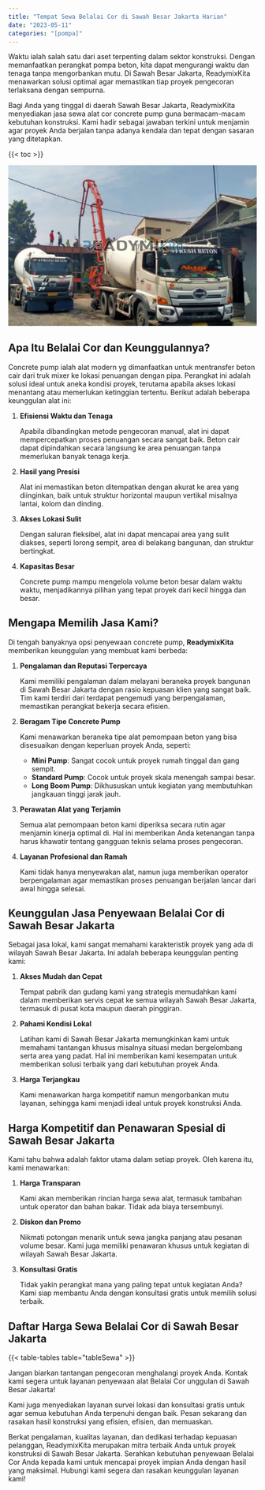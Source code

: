 ```yaml
---
title: "Tempat Sewa Belalai Cor di Sawah Besar Jakarta Harian"
date: "2023-05-11"
categories: "[pompa]"
---
```


Waktu ialah salah satu dari aset terpenting dalam sektor konstruksi. Dengan memanfaatkan perangkat pompa beton, kita dapat mengurangi waktu dan tenaga tanpa mengorbankan mutu. Di Sawah Besar Jakarta, ReadymixKita menawarkan solusi optimal agar memastikan tiap proyek pengecoran terlaksana dengan sempurna.

Bagi Anda yang tinggal di daerah Sawah Besar Jakarta, ReadymixKita menyediakan jasa sewa alat cor concrete pump guna bermacam-macam kebutuhan konstruksi. Kami hadir sebagai jawaban terkini untuk menjamin agar proyek Anda berjalan tanpa adanya kendala dan tepat dengan sasaran yang ditetapkan.

{{< toc >}}

![Tempat Sewa Belalai Cor di Sawah Besar Jakarta Harian](/images/pompa/sewa-pompa-20.jpg)

## Apa Itu Belalai Cor dan Keunggulannya?

Concrete pump ialah alat modern yg dimanfaatkan untuk mentransfer beton cair dari truk mixer ke lokasi penuangan dengan pipa. Perangkat ini adalah solusi ideal untuk aneka kondisi proyek, terutama apabila akses lokasi menantang atau memerlukan ketinggian tertentu. Berikut adalah beberapa keunggulan alat ini:

1. **Efisiensi Waktu dan Tenaga**

   Apabila dibandingkan metode pengecoran manual, alat ini dapat mempercepatkan proses penuangan secara sangat baik. Beton cair dapat dipindahkan secara langsung ke area penuangan tanpa memerlukan banyak tenaga kerja.

2. **Hasil yang Presisi**

   Alat ini memastikan beton ditempatkan dengan akurat ke area yang diinginkan, baik untuk struktur horizontal maupun vertikal misalnya lantai, kolom dan dinding.

3. **Akses Lokasi Sulit**

   Dengan saluran fleksibel, alat ini dapat mencapai area yang sulit diakses, seperti lorong sempit, area di belakang bangunan, dan struktur bertingkat.

4. **Kapasitas Besar**

   Concrete pump mampu mengelola volume beton besar dalam waktu waktu, menjadikannya pilihan yang tepat proyek dari kecil hingga dan besar.

## Mengapa Memilih Jasa Kami?

Di tengah banyaknya opsi penyewaan concrete pump, **ReadymixKita** memberikan keunggulan yang membuat kami berbeda:

1. **Pengalaman dan Reputasi Terpercaya**

   Kami memiliki pengalaman dalam melayani beraneka proyek bangunan di Sawah Besar Jakarta dengan rasio kepuasan klien yang sangat baik. Tim kami terdiri dari terdapat pengemudi yang berpengalaman, memastikan perangkat bekerja secara efisien.

2. **Beragam Tipe Concrete Pump**

   Kami menawarkan beraneka tipe alat pemompaan beton yang bisa disesuaikan dengan keperluan proyek Anda, seperti:
   - **Mini Pump**: Sangat cocok untuk proyek rumah tinggal dan gang sempit.
   - **Standard Pump**: Cocok untuk proyek skala menengah sampai besar.
   - **Long Boom Pump**: Dikhususkan untuk kegiatan yang membutuhkan jangkauan tinggi jarak jauh.

3. **Perawatan Alat yang Terjamin**

   Semua alat pemompaan beton kami diperiksa secara rutin agar menjamin kinerja optimal di. Hal ini memberikan Anda ketenangan tanpa harus khawatir tentang gangguan teknis selama proses pengecoran.

4. **Layanan Profesional dan Ramah**

   Kami tidak hanya menyewakan alat, namun juga memberikan operator berpengalaman agar memastikan proses penuangan berjalan lancar dari awal hingga selesai.

## Keunggulan Jasa Penyewaan Belalai Cor di Sawah Besar Jakarta

Sebagai jasa lokal, kami sangat memahami karakteristik proyek yang ada di wilayah Sawah Besar Jakarta. Ini adalah beberapa keunggulan penting kami:

1. **Akses Mudah dan Cepat**

   Tempat pabrik dan gudang kami yang strategis memudahkan kami dalam memberikan servis cepat ke semua wilayah Sawah Besar Jakarta, termasuk di pusat kota maupun daerah pinggiran.

2. **Pahami Kondisi Lokal**

   Latihan kami di Sawah Besar Jakarta memungkinkan kami untuk memahami tantangan khusus misalnya situasi medan bergelombang serta area yang padat. Hal ini memberikan kami kesempatan untuk memberikan solusi terbaik yang dari kebutuhan proyek Anda.

3. **Harga Terjangkau**

   Kami menawarkan harga kompetitif namun mengorbankan mutu layanan, sehingga kami menjadi ideal untuk proyek konstruksi Anda.

## Harga Kompetitif dan Penawaran Spesial di Sawah Besar Jakarta

Kami tahu bahwa adalah faktor utama dalam setiap proyek. Oleh karena itu, kami menawarkan:

1. **Harga Transparan**

   Kami akan memberikan rincian harga sewa alat, termasuk tambahan untuk operator dan bahan bakar. Tidak ada biaya tersembunyi.

2. **Diskon dan Promo**

   Nikmati potongan menarik untuk sewa jangka panjang atau pesanan volume besar. Kami juga memiliki penawaran khusus untuk kegiatan di wilayah Sawah Besar Jakarta.

3. **Konsultasi Gratis**

   Tidak yakin perangkat mana yang paling tepat untuk kegiatan Anda? Kami siap membantu Anda dengan konsultasi gratis untuk memilih solusi terbaik.

## Daftar Harga Sewa Belalai Cor di Sawah Besar Jakarta

{{< table-tables table="tableSewa" >}}

Jangan biarkan tantangan pengecoran menghalangi proyek Anda. Kontak kami segera untuk layanan penyewaan alat Belalai Cor unggulan di Sawah Besar Jakarta!

Kami juga menyediakan layanan survei lokasi dan konsultasi gratis untuk agar semua kebutuhan Anda terpenuhi dengan baik. Pesan sekarang dan rasakan hasil konstruksi yang efisien, efisien, dan memuaskan.

Berkat pengalaman, kualitas layanan, dan dedikasi terhadap kepuasan pelanggan, ReadymixKita merupakan mitra terbaik Anda untuk proyek konstruksi di Sawah Besar Jakarta. Serahkan kebutuhan penyewaan Belalai Cor Anda kepada kami untuk mencapai proyek impian Anda dengan hasil yang maksimal. Hubungi kami segera dan rasakan keunggulan layanan kami!